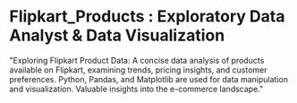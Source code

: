 # Flipkart_Products : Exploratory Data Analyst & Data Visualization
"Exploring Flipkart Product Data: A concise data analysis of products available on Flipkart, examining trends, pricing insights, and customer preferences. Python, Pandas, and Matplotlib are used for data manipulation and visualization. Valuable insights into the e-commerce landscape."
